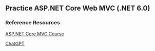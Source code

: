 ## Practice ASP.NET Core Web MVC (.NET 6.0)

### Reference Resources

[ASP.NET Core MVC Course](https://www.youtube.com/playlist?list=PL82C6-O4XrHde_urqhKJHH-HTUfTK6siO/)

[ChatGPT](https://chat.openai.com/)
